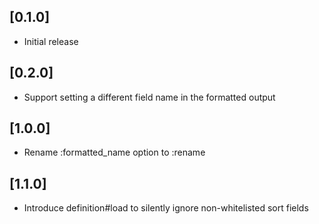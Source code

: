 ## [0.1.0]
- Initial release

## [0.2.0]
- Support setting a different field name in the formatted output

## [1.0.0]
- Rename :formatted_name option to :rename

## [1.1.0]
- Introduce definition#load to silently ignore non-whitelisted sort fields
